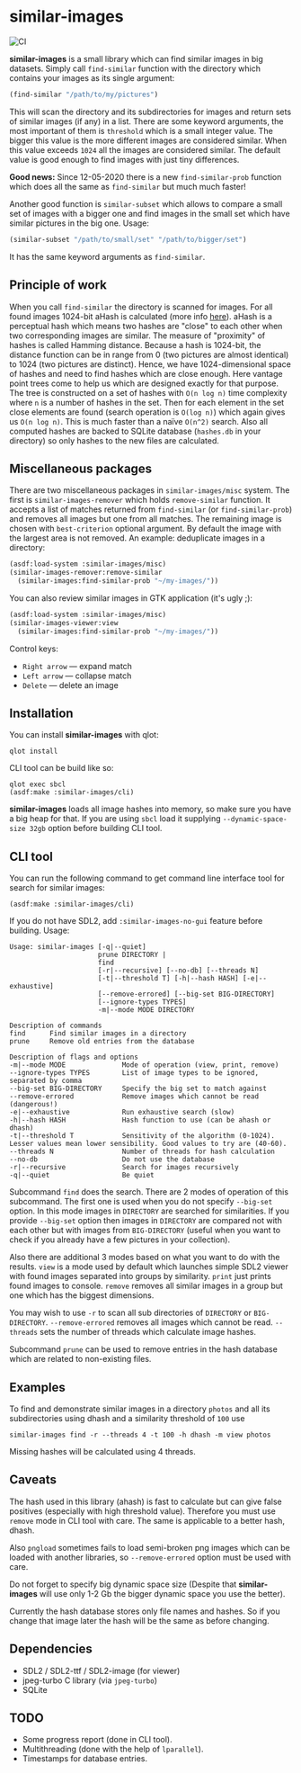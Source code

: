 # similar-images
![CI](https://github.com/shamazmazum/similar-images/workflows/CI/badge.svg)

**similar-images** is a small library which can find similar images in
big datasets. Simply call `find-similar` function with the directory
which contains your images as its single argument:

``` lisp
(find-similar "/path/to/my/pictures")
```

This will scan the directory and its subdirectories for images and
return sets of similar images (if any) in a list. There are some
keyword arguments, the most important of them is `threshold` which is
a small integer value. The bigger this value is the more different
images are considered similar. When this value exceeds `1024` all the
images are considered similar. The default value is good enough to
find images with just tiny differences.

**Good news:** Since 12-05-2020 there is a new `find-similar-prob`
function which does all the same as `find-similar` but much much
faster!

Another good function is `similar-subset` which allows to compare a
small set of images with a bigger one and find images in the small set
which have similar pictures in the big one. Usage:

``` lisp
(similar-subset "/path/to/small/set" "/path/to/bigger/set")
```

It has the same keyword arguments as `find-similar`.

## Principle of work

When you call `find-similar` the directory is scanned for images. For
all found images 1024-bit aHash is calculated (more info
[here](http://www.hackerfactor.com/blog/?/archives/432-Looks-Like-It.html)).
aHash is a perceptual hash which means two hashes are "close" to each
other when two corresponding images are similar. The measure of
"proximity" of hashes is called Hamming distance. Because a hash is
1024-bit, the distance function can be in range from 0 (two pictures
are almost identical) to 1024 (two pictures are distinct). Hence, we
have 1024-dimensional space of hashes and need to find hashes which
are close enough. Here vantage point trees come to help us which are
designed exactly for that purpose. The tree is constructed on a set of
hashes with `O(n log n)` time complexity where `n` is a number of
hashes in the set. Then for each element in the set close elements are
found (search operation is `O(log n)`) which again gives us `O(n log
n)`. This is much faster than a naïve `O(n^2)` search. Also all
computed hashes are backed to SQLite database (`hashes.db` in your
directory) so only hashes to the new files are calculated.

## Miscellaneous packages

There are two miscellaneous packages in `similar-images/misc`
system. The first is `similar-images-remover` which holds
`remove-similar` function. It accepts a list of matches returned from
`find-similar` (or `find-similar-prob`) and removes all images but one
from all matches. The remaining image is chosen with `best-criterion`
optional argument. By default the image with the largest area is not
removed. An example: deduplicate images in a directory:

``` lisp
(asdf:load-system :similar-images/misc)
(similar-images-remover:remove-similar
  (similar-images:find-similar-prob "~/my-images/"))
```

You can also review similar images in GTK application (it's ugly ;):

``` lisp
(asdf:load-system :similar-images/misc)
(similar-images-viewer:view
  (similar-images:find-similar-prob "~/my-images/"))
```

Control keys:
* `Right arrow` — expand match
* `Left arrow` — collapse match
* `Delete` — delete an image

## Installation

You can install **similar-images** with qlot:

~~~~
qlot install
~~~~

CLI tool can be build like so:

~~~~
qlot exec sbcl
(asdf:make :similar-images/cli)
~~~~

**similar-images** loads all image hashes into memory, so make sure you have a
big heap for that. If you are using `sbcl` load it supplying
`--dynamic-space-size 32gb` option before building CLI tool.

## CLI tool

You can run the following command to get command line interface tool for search
for similar images:
~~~~
(asdf:make :similar-images/cli)
~~~~

If you do not have SDL2, add `:similar-images-no-gui` feature before
building. Usage:

~~~~
Usage: similar-images [-q|--quiet]
                      prune DIRECTORY |
                      find
                      [-r|--recursive] [--no-db] [--threads N]
                      [-t|--threshold T] [-h|--hash HASH] [-e|--exhaustive]
                      [--remove-errored] [--big-set BIG-DIRECTORY]
                      [--ignore-types TYPES]
                      -m|--mode MODE DIRECTORY

Description of commands
find      Find similar images in a directory
prune     Remove old entries from the database

Description of flags and options
-m|--mode MODE              Mode of operation (view, print, remove)
--ignore-types TYPES        List of image types to be ignored, separated by comma
--big-set BIG-DIRECTORY     Specify the big set to match against
--remove-errored            Remove images which cannot be read (dangerous!)
-e|--exhaustive             Run exhaustive search (slow)
-h|--hash HASH              Hash function to use (can be ahash or dhash)
-t|--threshold T            Sensitivity of the algorithm (0-1024). Lesser values mean lower sensibility. Good values to try are (40-60).
--threads N                 Number of threads for hash calculation
--no-db                     Do not use the database
-r|--recursive              Search for images recursively
-q|--quiet                  Be quiet
~~~~

Subcommand `find` does the search. There are 2 modes of operation of this
subcommand. The first one is used when you do not specify `--big-set` option. In
this mode images in `DIRECTORY` are searched for similarities. If you provide
`--big-set` option then images in `DIRECTORY` are compared not with each other
but with images from `BIG-DIRECTORY` (useful when you want to check if you
already have a few pictures in your collection).

Also there are additional 3 modes based on what you want to do with the
results. `view` is a mode used by default which launches simple SDL2 viewer with
found images separated into groups by similarity. `print` just prints found
images to console. `remove` removes all similar images in a group but one which
has the biggest dimensions.

You may wish to use `-r` to scan all sub directories of `DIRECTORY` or
`BIG-DIRECTORY`. `--remove-errored` removes all images which cannot be
read. `--threads` sets the number of threads which calculate image hashes.

Subcommand `prune` can be used to remove entries in the hash database which are
related to non-existing files.

## Examples

To find and demonstrate similar images in a directory `photos` and all its
subdirectories using dhash and a similarity threshold of `100` use
~~~~
similar-images find -r --threads 4 -t 100 -h dhash -m view photos
~~~~
Missing hashes will be calculated using 4 threads.

## Caveats

The hash used in this library (ahash) is fast to calculate but can give false
positives (especially with high threshold value). Therefore you must use
`remove` mode in CLI tool with care. The same is applicable to a better hash,
dhash.

Also `pngload` sometimes fails to load semi-broken png images which can be
loaded with another libraries, so `--remove-errored` option must be used with
care.

Do not forget to specify big dynamic space size (Despite that **similar-images**
will use only 1-2 Gb the bigger dynamic space you use the better).

Currently the hash database stores only file names and hashes. So if you change
that image later the hash will be the same as before changing.

## Dependencies

* SDL2 / SDL2-ttf / SDL2-image (for viewer)
* jpeg-turbo C library (via `jpeg-turbo`)
* SQLite

## TODO

* Some progress report (done in CLI tool).
* Multithreading (done with the help of `lparallel`).
* Timestamps for database entries.
